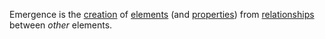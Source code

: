 Emergence is the [creation](https://github.com/gcassel/Modular-Organization-Terminology/blob/master/terms/creation.md) of [elements](https://github.com/gcassel/Modular-Organization-Terminology/blob/master/terms/element.md) (and [properties](https://github.com/gcassel/Modular-Organization-Terminology/blob/master/terms/property.md)) from [relationships](https://github.com/gcassel/Modular-Organization-Terminology/blob/master/terms/relationship.md) between *other* elements.
 
